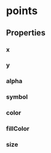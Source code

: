 # points

## Properties

### x

<include from="properties.topic" element-id="x-property"/>

### y

<include from="properties.topic" element-id="y-property"/>

### alpha

<include from="properties.topic" element-id="alpha-property"/>

### symbol

<include from="properties.topic" element-id="symbol-property"/>

### color

<include from="properties.topic" element-id="color-property"/>

### fillColor

<include from="properties.topic" element-id="fillColor-property"/>

### size

<include from="properties.topic" element-id="size-property"/>
